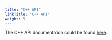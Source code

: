 ```yaml
---
title: "C++ API"
linkTitle: "C++ API"
weight: 5
---
```


The C++ API documentation could be found <a href="../external/c++-api/index.html">here</a>.